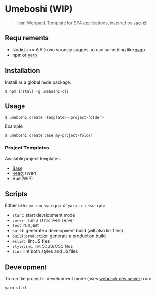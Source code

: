 # Umeboshi (WIP)

> lean Webpack Template for SPA applications, inspired by [vue-cli](https://github.com/vuejs/vue-cli)

## Requirements

* Node.js >= 6.9.0 (we strongly suggest to use something like [nvm](https://github.com/creationix/nvm))
* npm or [yarn](https://yarnpkg.com/lang/en/)

## Installation

Install as a global node package:

```
$ npm install -g umeboshi-cli
```

## Usage

```
$ umeboshi create <template> <project-folder>
```

Example: 

```
$ umeboshi create base my-project-folder
```

### Project Templates

Available project templates:

* [Base](https://github.com/dwightjack/umeboshi-base)
* [React](https://github.com/dwightjack/umeboshi-react) (WIP)
* Vue (WIP)

## Scripts

Either use `npm run <script>` or `yarn run <script>`

* `start`: start development mode
* `server`: run a static web server
* `test`: run jest
* `build`: generate a development build (will also lint files)
* `build:production`: generate a production build
* `eslint`: lint JS files
* `stylelint`: lint SCSS/CSS files
* `lint`: lint both styles and JS files


## Development 

To run the project in development mode (uses [webpack dev server](https://webpack.js.org/configuration/dev-server/)) run:

```
yarn start
```

